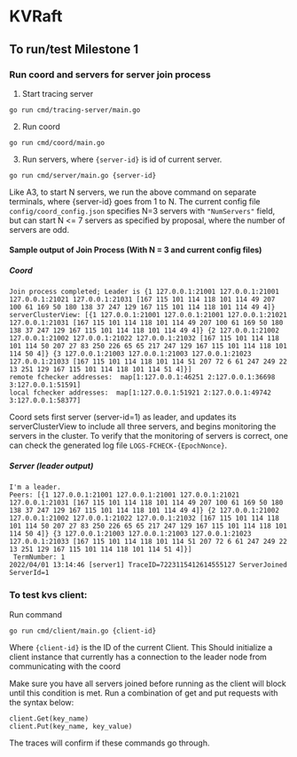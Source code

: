 # KVRaft

## To run/test Milestone 1

### Run coord and servers for server join process
1. Start tracing server
```console
go run cmd/tracing-server/main.go
```

2. Run coord
```console
go run cmd/coord/main.go
```
3. Run servers, where `{server-id}` is id of current server.
```console
go run cmd/server/main.go {server-id}
```
Like A3, to start N servers, we run the above command on separate terminals, where {server-id} goes from 1 to N. The current config file `config/coord_config.json` specifies N=3 servers with `"NumServers"` field, but can start N <= 7 servers as specified by proposal, where the number of servers are odd.

#### Sample output of Join Process (With N = 3 and current config files)
##### Coord
```
Join process completed; Leader is {1 127.0.0.1:21001 127.0.0.1:21001 127.0.0.1:21021 127.0.0.1:21031 [167 115 101 114 118 101 114 49 207 100 61 169 50 180 138 37 247 129 167 115 101 114 118 101 114 49 4]}
serverClusterView: [{1 127.0.0.1:21001 127.0.0.1:21001 127.0.0.1:21021 127.0.0.1:21031 [167 115 101 114 118 101 114 49 207 100 61 169 50 180 138 37 247 129 167 115 101 114 118 101 114 49 4]} {2 127.0.0.1:21002 127.0.0.1:21002 127.0.0.1:21022 127.0.0.1:21032 [167 115 101 114 118 101 114 50 207 27 83 250 226 65 65 217 247 129 167 115 101 114 118 101 114 50 4]} {3 127.0.0.1:21003 127.0.0.1:21003 127.0.0.1:21023 127.0.0.1:21033 [167 115 101 114 118 101 114 51 207 72 6 61 247 249 22 13 251 129 167 115 101 114 118 101 114 51 4]}]
remote fchecker addresses:  map[1:127.0.0.1:46251 2:127.0.0.1:36698 3:127.0.0.1:51591]
local fchecker addresses:  map[1:127.0.0.1:51921 2:127.0.0.1:49742 3:127.0.0.1:58377]
```
Coord sets first server (server-id=1) as leader, and updates its serverClusterView to include all three servers, and begins monitoring the servers in the cluster. To verify that the monitoring of servers is correct, one can check the generated log file `LOGS-FCHECK-{EpochNonce}`.

##### Server (leader output)
```
I'm a leader.
Peers: [{1 127.0.0.1:21001 127.0.0.1:21001 127.0.0.1:21021 127.0.0.1:21031 [167 115 101 114 118 101 114 49 207 100 61 169 50 180 138 37 247 129 167 115 101 114 118 101 114 49 4]} {2 127.0.0.1:21002 127.0.0.1:21002 127.0.0.1:21022 127.0.0.1:21032 [167 115 101 114 118 101 114 50 207 27 83 250 226 65 65 217 247 129 167 115 101 114 118 101 114 50 4]} {3 127.0.0.1:21003 127.0.0.1:21003 127.0.0.1:21023 127.0.0.1:21033 [167 115 101 114 118 101 114 51 207 72 6 61 247 249 22 13 251 129 167 115 101 114 118 101 114 51 4]}]
 TermNumber: 1
2022/04/01 13:14:46 [server1] TraceID=7223115412614555127 ServerJoined ServerId=1
```
### To test kvs client:

Run command 
```console
go run cmd/client/main.go {client-id}
````
Where `{client-id}` is the ID of the current Client. This Should initialize a client instance that currently has a connection to the leader node from communicating with the coord

Make sure you have all servers joined before running as the client will block until this condition is met. Run a combination of get and put requests with the syntax below:

```console
client.Get(key_name)
client.Put(key_name, key_value)
````

The traces will confirm if these commands go through.


